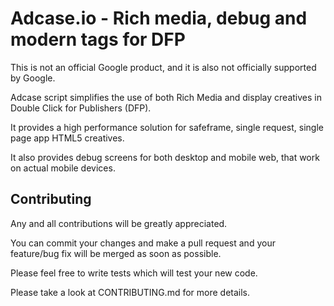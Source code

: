 Adcase.io  - Rich media, debug and modern tags for DFP
======================================================

This is not an official Google product, and it is also not officially supported by Google.

Adcase script simplifies the use of both Rich Media and display creatives in Double Click for Publishers (DFP). 

It provides a high performance solution for safeframe, single request, single page app HTML5 creatives. 

It also provides debug screens for both desktop and mobile web, that work on actual mobile devices.


Contributing
------------

Any and all contributions will be greatly appreciated.

You can commit your changes and make a pull request and your feature/bug fix will be merged as soon as possible.

Please feel free to write tests which will test your new code.

Please take a look at CONTRIBUTING.md for more details.
